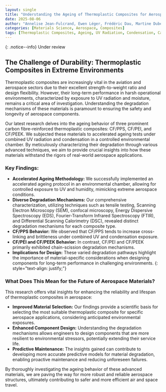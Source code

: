 ```yaml
---
layout: single
title: "Understanding the Ageing of Thermoplastic Composites for Aerospace Applications"
date: 2025-08-06
author: "Annelise Jean-Fulcrand, Ewen Léger, Frédéric Dau, Martine Dubé, Ilyass Tabiai"
categories: [Materials Science, Aerospace, Composites]
tags: [Thermoplastic Composites, Ageing, UV Radiation, Condensation, Carbon Fibre, Mechanical Properties, SEM, FTIR, DSC]
---
```


{: .notice--info}
Under review

## The Challenge of Durability: Thermoplastic Composites in Extreme Environments

Thermoplastic composites are increasingly vital in the aviation and aerospace sectors due to their excellent strength-to-weight ratio and design flexibility. However, their long-term performance in harsh operational environments, characterized by exposure to UV radiation and moisture, remains a critical area of investigation. Understanding the degradation mechanisms of these materials is paramount to ensuring the safety and longevity of aerospace components.

Our latest research delves into the ageing behavior of three prominent carbon fibre-reinforced thermoplastic composites: CF/PPS, CF/PEI, and CF/PEEK. We subjected these materials to accelerated ageing tests under combined UV radiation and condensation in a controlled environmental chamber. By meticulously characterizing their degradation through various advanced techniques, we aim to provide crucial insights into how these materials withstand the rigors of real-world aerospace applications.

### Key Findings:

* **Accelerated Ageing Methodology:** We successfully implemented an accelerated ageing protocol in an environmental chamber, allowing for controlled exposure to UV and humidity, mimicking extreme aerospace conditions.
* **Diverse Degradation Mechanisms:** Our comprehensive characterization, utilizing techniques such as tensile testing, Scanning Electron Microscopy (SEM), confocal microscopy, Energy Dispersive Spectroscopy (EDS), Fourier-Transform Infrared Spectroscopy (FTIR), and Differential Scanning Calorimetry (DSC), revealed distinct degradation mechanisms for each composite type.
* **CF/PPS Behavior:** We observed that CF/PPS tends to increase cross-linking and brittleness under combined UV and condensation exposure.
* **CF/PEI and CF/PEEK Behavior:** In contrast, CF/PEI and CF/PEEK primarily exhibited chain-scission degradation mechanisms.
* **Implications for Design:** These varied degradation pathways highlight the importance of material-specific considerations when designing components for long-term performance in challenging environments.
{: style="text-align: justify;"}


### What Does This Mean for the Future of Aerospace Materials?

This research offers vital insights for enhancing the reliability and lifespan of thermoplastic composites in aerospace:

* **Improved Material Selection:** Our findings provide a scientific basis for selecting the most suitable thermoplastic composite for specific aerospace applications, considering anticipated environmental exposures.
* **Enhanced Component Design:** Understanding the degradation mechanisms allows engineers to design components that are more resilient to environmental stressors, potentially extending their service life.
* **Predictive Maintenance:** The insights gained can contribute to developing more accurate predictive models for material degradation, enabling proactive maintenance and reducing unforeseen failures.

By thoroughly investigating the ageing behavior of these advanced materials, we are paving the way for more robust and reliable aerospace structures, ultimately contributing to safer and more efficient air and space travel.